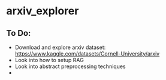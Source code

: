 # arxiv_explorer


## To Do:

- Download and explore arxiv dataset: https://www.kaggle.com/datasets/Cornell-University/arxiv
- Look into how to setup RAG
- Look into abstract preprocessing techniques
- 

